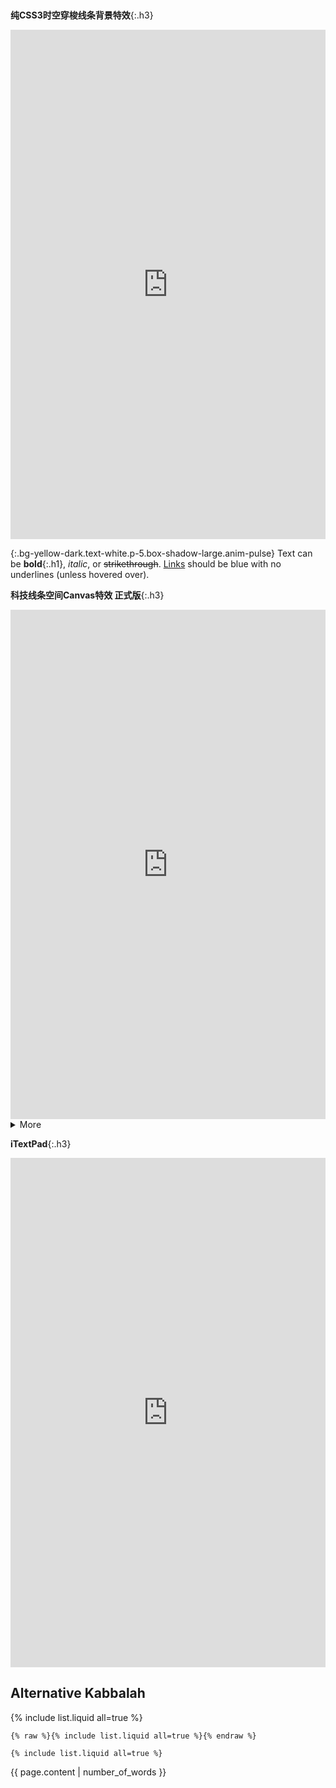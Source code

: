 ```tip
```
```tip
```
**纯CSS3时空穿梭线条背景特效**{:.h3}<br>
<iframe width="100%" height="815px" id="iframe" src="https://file.moyublog.com/code/5faec8293a084/demo.html" frameborder="0"></iframe>

{:.bg-yellow-dark.text-white.p-5.box-shadow-large.anim-pulse}
Text can be **bold**{:.h1}, _italic_, or ~~strikethrough~~. [Links](https://github.com) should be blue with no underlines (unless hovered over).

**科技线条空间Canvas特效 正式版**{:.h3}<br>
<iframe width="100%" height="815px" id="iframe" src="https://www.17sucai.com/preview/1750631/2019-09-01/kj/index.html" frameborder="0"></iframe>

<details>
  <summary class="btn btn-primary">More</summary>
  <div class="border p-3 mt-2">

3D粒子螺旋线条动效
<iframe width="100%" height="815px" id="iframe" src="https://www.17sucai.com/preview/1424582/2019-11-27/poc/index.html" frameborder="0"></iframe>

线性发光的爱心canvas动效
<iframe width="100%" height="815px" id="iframe" src="https://www.17sucai.com/preview/776331/2019-10-04/love/index.html" frameborder="0"></iframe>

H5彩虹光波纹动画特效
<iframe width="100%" height="815px" id="iframe" src="https://www.17sucai.com/preview/776298/2021-03-27/gb/index.html" frameborder="0"></iframe>

<iframe width="100%" id="preview" src="https://www.17sucai.com/preview/1424582/2019-11-27/poc/index.html" frameborder="0" scrolling="yes" style="height:720px;border:1px solid #eee;"></iframe>

<iframe width="100%" id="preview" src="https://www.17sucai.com/preview/776331/2019-10-04/love/index.html" frameborder="0" scrolling="yes" style="height:720px;border:1px solid #eee;"></iframe>

<div id="musicMouseDrag" style="position:fixed; z-index: 9999; bottom: 0; right: 0;">
    <div id="musicDragArea" style="position: absolute; top: 0; left: 0; width: 100%;height: 10px;cursor: move; z-index: 10;"></div>
    <iframe frameborder="no" border="0" marginwidth="0" marginheight="0" width=330 height=86 src="//music.163.com/outchain/player?type=2&id=1465970502&auto=1&height=66"></iframe>
</div>

</div>
</details>

**iTextPad**{:.h3}<br>
<iframe width="100%" height="815px" id="iframe" src="http://www.itextpad.com/uCFinsm14P#" frameborder="0"></iframe>

## Alternative Kabbalah

{% include list.liquid all=true %}

```
{% raw %}{% include list.liquid all=true %}{% endraw %}

{% include list.liquid all=true %}
```

{{ page.content | number_of_words }}
